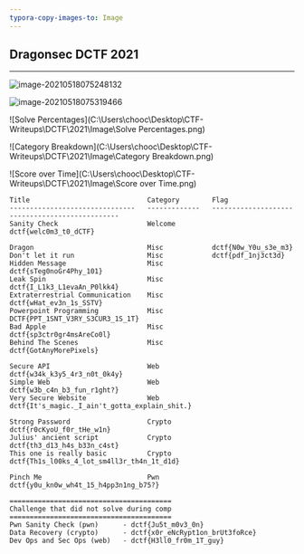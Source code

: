 ```yaml
---
typora-copy-images-to: Image
---
```


## Dragonsec DCTF 2021

---

![image-20210518075248132](C:\Users\chooc\Desktop\CTF-Writeups\DCTF\2021\image\image-20210518075248132.png)

![image-20210518075319466](C:\Users\chooc\Desktop\CTF-Writeups\DCTF\2021\image\image-20210518075319466.png)

![Solve Percentages](C:\Users\chooc\Desktop\CTF-Writeups\DCTF\2021\Image\Solve Percentages.png)

![Category Breakdown](C:\Users\chooc\Desktop\CTF-Writeups\DCTF\2021\Image\Category Breakdown.png)

![Score over Time](C:\Users\chooc\Desktop\CTF-Writeups\DCTF\2021\Image\Score over Time.png)

```
Title                             Category        Flag
-------------------------------   -------------   -----------------------------------------------
Sanity Check                      Welcome         dctf{welc0m3_t0_dCTF}

Dragon                            Misc            dctf{N0w_Y0u_s3e_m3}
Don't let it run                  Misc            dctf{pdf_1nj3ct3d}
Hidden Message                    Misc            dctf{sTeg0noGr4Phy_101}
Leak Spin                         Misc            dctf{I_L1k3_L1evaAn_P0lkk4} 
Extraterrestrial Communication    Misc            dctf{wHat_ev3n_1s_SSTV}
Powerpoint Programming            Misc            DCTF{PPT_1SNT_V3RY_S3CUR3_1S_1T}
Bad Apple                         Misc            dctf{sp3ctr0gr4msAreCo0l}
Behind The Scenes                 Misc            dctf{GotAnyMorePixels} 

Secure API                        Web             dctf{w34k_k3y5_4r3_n0t_0k4y}
Simple Web                        Web             dctf{w3b_c4n_b3_fun_r1ght?}
Very Secure Website               Web		        dctf{It's_magic._I_ain't_gotta_explain_shit.}

Strong Password                   Crypto          dctf{r0cKyoU_f0r_tHe_w1n}
Julius' ancient script            Crypto          dctf{th3_d13_h4s_b33n_c4st}
This one is really basic          Crypto          dctf{Th1s_l00ks_4_lot_sm4ll3r_th4n_1t_d1d}

Pinch Me                          Pwn             dctf{y0u_kn0w_wh4t_15_h4pp3n1ng_b75?}

========================================
Challenge that did not solve during comp
========================================
Pwn Sanity Check (pwn)      - dctf{Ju5t_m0v3_0n}
Data Recovery (crypto)      - dctf{x0r_eNcRypt1on_brUt3foRce}
Dev Ops and Sec Ops (web)   - dctf{H3ll0_fr0m_1T_guy}
```

